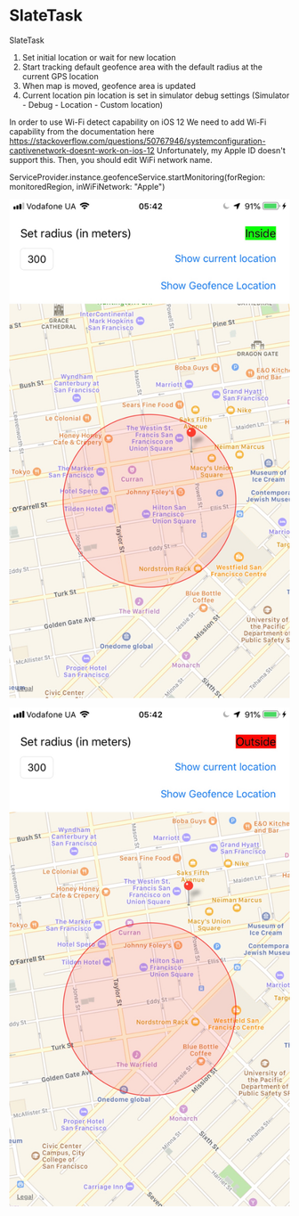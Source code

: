 # SlateTask
SlateTask

1. Set initial location or wait for new location
2. Start tracking default geofence area with the default radius at the current GPS location
3. When map is moved, geofence area is updated
4. Current location pin location is set in simulator debug settings (Simulator - Debug - Location - Custom location)


In order to use Wi-Fi detect capability on iOS 12
We need to add Wi-Fi capability from the documentation here https://stackoverflow.com/questions/50767946/systemconfiguration-captivenetwork-doesnt-work-on-ios-12
Unfortunately, my Apple ID doesn't support this.
Then, you should edit WiFi network name.

ServiceProvider.instance.geofenceService.startMonitoring(forRegion: monitoredRegion, inWiFiNetwork: "Apple")

![Inside](/Screenshots/inside.jpg?raw=true "Inside")

![Outside](/Screenshots/outside.jpg?raw=true "Outside")